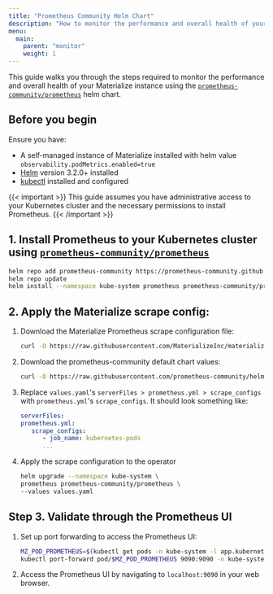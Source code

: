 ```yaml
---
title: "Prometheus Community Helm Chart"
description: "How to monitor the performance and overall health of your Materialize instance using the prometheus-community helm chart."
menu:
  main:
    parent: "monitor"
    weight: 1
---
```


This guide walks you through the steps required to monitor the performance and
overall health of your Materialize instance using the [`prometheus-community/prometheus`](https://github.com/prometheus-community/helm-charts/tree/main/charts/prometheus) helm chart.

## Before you begin

Ensure you have: 

- A self-managed instance of Materialize installed with helm value `observability.podMetrics.enabled=true`
- [Helm](https://helm.sh/docs/intro/install/) version 3.2.0+ installed
- [kubectl](https://kubernetes.io/docs/tasks/tools/) installed and configured

{{< important >}}
This guide assumes you have administrative access to your Kubernetes cluster and the necessary permissions to install Prometheus.
{{< /important >}}

## 1. Install Prometheus to your Kubernetes cluster using [`prometheus-community/prometheus`](https://github.com/prometheus-community/helm-charts/tree/main/charts/prometheus)

   ```bash   
   helm repo add prometheus-community https://prometheus-community.github.io/helm-charts
   helm repo update
   helm install --namespace kube-system prometheus prometheus-community/prometheus
   ```
      

## 2. Apply the Materialize scrape config:

1. Download the Materialize Prometheus scrape configuration file:
   ```bash
   curl -O https://raw.githubusercontent.com/MaterializeInc/materialize/refs/heads/self-managed-docs/v25.2/doc/user/data/self_managed/prometheus.yml
   ```

2. Download the prometheus-community default chart values:
   ```bash
   curl -O https://raw.githubusercontent.com/prometheus-community/helm-charts/refs/heads/main/charts/prometheus/values.yaml
   ```

3. Replace `values.yaml`'s `serverFiles > prometheus.yml > scrape_configs` with `prometheus.yml`'s `scrape_configs`. It should look something like:
      ```yml
      serverFiles:
      prometheus.yml:
         scrape_configs:
            - job_name: kubernetes-pods
            ...
      ```

4. Apply the scrape configuration to the operator
   ```bash
   helm upgrade --namespace kube-system \
   prometheus prometheus-community/prometheus \
   --values values.yaml
   ```

## Step 3. Validate through the Prometheus UI

1. Set up port forwarding to access the Prometheus UI:

   ```bash
   MZ_POD_PROMETHEUS=$(kubectl get pods -n kube-system -l app.kubernetes.io/name=prometheus -o custom-columns="NAME:.metadata.name" --no-headers)
   kubectl port-forward pod/$MZ_POD_PROMETHEUS 9090:9090 -n kube-system
   ```

2. Access the Prometheus UI by navigating to `localhost:9090` in your web browser.